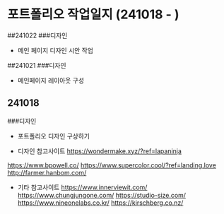 # 포트폴리오 작업일지 (241018 - )
##241022
###디자인
- 메인 페이지 디자인 시안 작업

##241021
###디자인
- 메인페이지 레이아웃 구성

## 241018
###디자인
- 포트폴리오 디자인 구상하기

- 디자인 참고사이트
https://wondermake.xyz/?ref=lapaninja

https://www.bpowell.co/
https://www.supercolor.cool/?ref=landing.love
http://farmer.hanbom.com/

- 기타 참고사이트
https://www.innerviewit.com/
https://www.chungjungone.com/
https://studio-size.com/
https://www.nineonelabs.co.kr/
https://kirschberg.co.nz/

